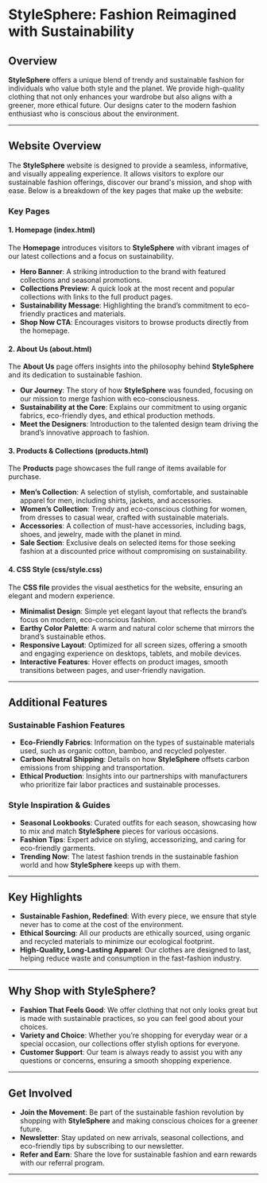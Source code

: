 # StyleSphere: Fashion Reimagined with Sustainability

## Overview

**StyleSphere** offers a unique blend of trendy and sustainable fashion for individuals who value both style and the planet. We provide high-quality clothing that not only enhances your wardrobe but also aligns with a greener, more ethical future. Our designs cater to the modern fashion enthusiast who is conscious about the environment.

---

## Website Overview

The **StyleSphere** website is designed to provide a seamless, informative, and visually appealing experience. It allows visitors to explore our sustainable fashion offerings, discover our brand's mission, and shop with ease. Below is a breakdown of the key pages that make up the website:

### Key Pages

#### 1. **Homepage (index.html)**
The **Homepage** introduces visitors to **StyleSphere** with vibrant images of our latest collections and a focus on sustainability.

- **Hero Banner**: A striking introduction to the brand with featured collections and seasonal promotions.
- **Collections Preview**: A quick look at the most recent and popular collections with links to the full product pages.
- **Sustainability Message**: Highlighting the brand’s commitment to eco-friendly practices and materials.
- **Shop Now CTA**: Encourages visitors to browse products directly from the homepage.

#### 2. **About Us (about.html)**
The **About Us** page offers insights into the philosophy behind **StyleSphere** and its dedication to sustainable fashion.

- **Our Journey**: The story of how **StyleSphere** was founded, focusing on our mission to merge fashion with eco-consciousness.
- **Sustainability at the Core**: Explains our commitment to using organic fabrics, eco-friendly dyes, and ethical production methods.
- **Meet the Designers**: Introduction to the talented design team driving the brand’s innovative approach to fashion.

#### 3. **Products & Collections (products.html)**
The **Products** page showcases the full range of items available for purchase.

- **Men’s Collection**: A selection of stylish, comfortable, and sustainable apparel for men, including shirts, jackets, and accessories.
- **Women’s Collection**: Trendy and eco-conscious clothing for women, from dresses to casual wear, crafted with sustainable materials.
- **Accessories**: A collection of must-have accessories, including bags, shoes, and jewelry, made with the planet in mind.
- **Sale Section**: Exclusive deals on selected items for those seeking fashion at a discounted price without compromising on sustainability.

#### 4. **CSS Style (css/style.css)**
The **CSS file** provides the visual aesthetics for the website, ensuring an elegant and modern experience.

- **Minimalist Design**: Simple yet elegant layout that reflects the brand’s focus on modern, eco-conscious fashion.
- **Earthy Color Palette**: A warm and natural color scheme that mirrors the brand’s sustainable ethos.
- **Responsive Layout**: Optimized for all screen sizes, offering a smooth and engaging experience on desktops, tablets, and mobile devices.
- **Interactive Features**: Hover effects on product images, smooth transitions between pages, and user-friendly navigation.

---

## Additional Features

### Sustainable Fashion Features
- **Eco-Friendly Fabrics**: Information on the types of sustainable materials used, such as organic cotton, bamboo, and recycled polyester.
- **Carbon Neutral Shipping**: Details on how **StyleSphere** offsets carbon emissions from shipping and transportation.
- **Ethical Production**: Insights into our partnerships with manufacturers who prioritize fair labor practices and sustainable processes.

### Style Inspiration & Guides
- **Seasonal Lookbooks**: Curated outfits for each season, showcasing how to mix and match **StyleSphere** pieces for various occasions.
- **Fashion Tips**: Expert advice on styling, accessorizing, and caring for eco-friendly garments.
- **Trending Now**: The latest fashion trends in the sustainable fashion world and how **StyleSphere** keeps up with them.

---

## Key Highlights

- **Sustainable Fashion, Redefined**: With every piece, we ensure that style never has to come at the cost of the environment.
- **Ethical Sourcing**: All our products are ethically sourced, using organic and recycled materials to minimize our ecological footprint.
- **High-Quality, Long-Lasting Apparel**: Our clothes are designed to last, helping reduce waste and consumption in the fast-fashion industry.

---

## Why Shop with StyleSphere?

- **Fashion That Feels Good**: We offer clothing that not only looks great but is made with sustainable practices, so you can feel good about your choices.
- **Variety and Choice**: Whether you’re shopping for everyday wear or a special occasion, our collections offer stylish options for everyone.
- **Customer Support**: Our team is always ready to assist you with any questions or concerns, ensuring a smooth shopping experience.

---

## Get Involved

- **Join the Movement**: Be part of the sustainable fashion revolution by shopping with **StyleSphere** and making conscious choices for a greener future.
- **Newsletter**: Stay updated on new arrivals, seasonal collections, and eco-friendly tips by subscribing to our newsletter.
- **Refer and Earn**: Share the love for sustainable fashion and earn rewards with our referral program.

---

